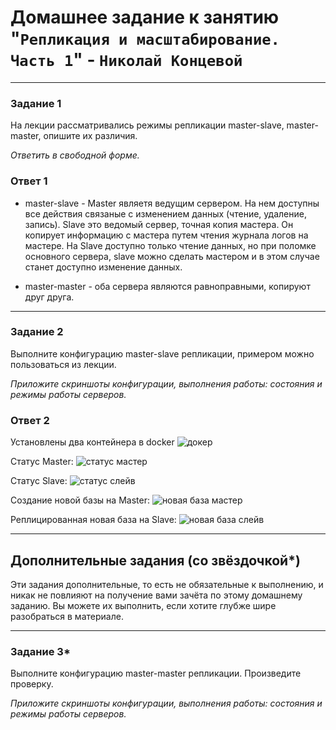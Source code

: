 # Домашнее задание к занятию "`Репликация и масштабирование. Часть 1`" - `Николай Концевой`

---

### Задание 1

На лекции рассматривались режимы репликации master-slave, master-master, опишите их различия.

*Ответить в свободной форме.*



### Ответ 1

- master-slave - Master являетя ведущим сервером. На нем доступны все действия связаные с изменением данных (чтение, удаление, запись). Slave это ведомый сервер, точная копия мастера. Он копирует информацию с мастера путем чтения журнала логов на мастере. На Slave доступно только чтение данных, но при поломке основного сервера, slave можно сделать мастером и в этом случае станет доступно изменение данных.

- master-master - оба сервера являются равноправными, копируют друг друга.

---


### Задание 2

Выполните конфигурацию master-slave репликации, примером можно пользоваться из лекции.

*Приложите скриншоты конфигурации, выполнения работы: состояния и режимы работы серверов.*

### Ответ 2

Установлены два контейнера в docker
![докер](https://github.com/Stitchzxz/homework_netology/blob/main/screen/docker_ps.png)

Статус Master:
![статус мастер](https://github.com/Stitchzxz/homework_netology/blob/main/screen/status_master.png)

Статус Slave:
![статус слейв](https://github.com/Stitchzxz/homework_netology/blob/main/screen/status_slave.png)

Создание новой базы на Master:
![новая база мастер](https://github.com/Stitchzxz/homework_netology/blob/main/screen/master-db.png)

Реплицированная новая база на Slave:
![новая база слейв](https://github.com/Stitchzxz/homework_netology/blob/main/screen/slave-db.png)

---

## Дополнительные задания (со звёздочкой*)
Эти задания дополнительные, то есть не обязательные к выполнению, и никак не повлияют на получение вами зачёта по этому домашнему заданию. Вы можете их выполнить, если хотите глубже шире разобраться в материале.

---

### Задание 3* 

Выполните конфигурацию master-master репликации. Произведите проверку.

*Приложите скриншоты конфигурации, выполнения работы: состояния и режимы работы серверов.*